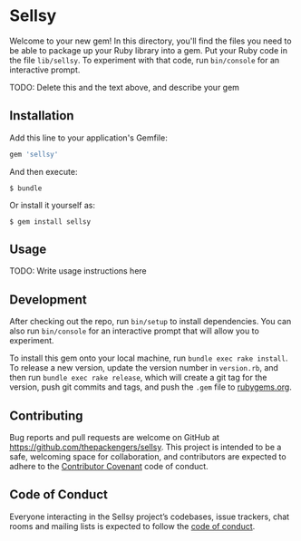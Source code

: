# Sellsy

Welcome to your new gem! In this directory, you'll find the files you need to be able to package up your Ruby library into a gem. Put your Ruby code in the file `lib/sellsy`. To experiment with that code, run `bin/console` for an interactive prompt.

TODO: Delete this and the text above, and describe your gem

## Installation

Add this line to your application's Gemfile:

```ruby
gem 'sellsy'
```

And then execute:

    $ bundle

Or install it yourself as:

    $ gem install sellsy

## Usage

TODO: Write usage instructions here

## Development

After checking out the repo, run `bin/setup` to install dependencies. You can also run `bin/console` for an interactive prompt that will allow you to experiment.

To install this gem onto your local machine, run `bundle exec rake install`. To release a new version, update the version number in `version.rb`, and then run `bundle exec rake release`, which will create a git tag for the version, push git commits and tags, and push the `.gem` file to [rubygems.org](https://rubygems.org).

## Contributing

Bug reports and pull requests are welcome on GitHub at https://github.com/thepackengers/sellsy. This project is intended to be a safe, welcoming space for collaboration, and contributors are expected to adhere to the [Contributor Covenant](http://contributor-covenant.org) code of conduct.

## Code of Conduct

Everyone interacting in the Sellsy project’s codebases, issue trackers, chat rooms and mailing lists is expected to follow the [code of conduct](https://github.com/thepackengers/sellsy/blob/master/CODE_OF_CONDUCT.md).
